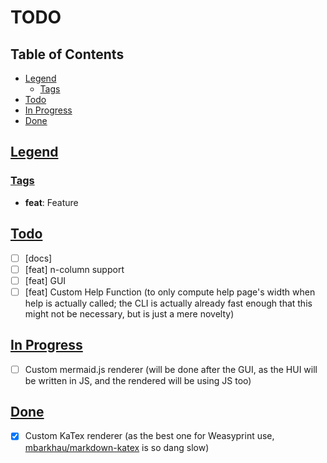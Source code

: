 # TODO


<div class="toc"><h2 id="toc"><b><a href="#toc">Table of Contents</a></b></h2>
<ul><li><a href="#legend">Legend</a><ul><li><a href="#legend-tags">Tags</a></li></ul></li><li><a href="#todo">Todo</a></li><li><a href="#in-progress">In Progress</a></li><li><a href="#done">Done</a></li></ul></div>

<h2 id="legend"><b><a href="#legend">Legend</a></b></h2>

<h3 id="legend-tags"><b><a href="#legend-tags">Tags</a></b></h3>

- **feat**: Feature 

<h2 id="todo"><b><a href="#todo">Todo</a></b></h2>

- [ ] [docs] 
- [ ] [feat] n-column support
- [ ] [feat] GUI
- [ ] [feat] Custom Help Function (to only compute help page's width when help is actually called; the CLI is actually already fast enough that this might not be necessary, but is just a mere novelty)

<h2 id="in-progress"><b><a href="#in-progress">In Progress</a></b></h2>

- [ ] Custom mermaid.js renderer (will be done after the GUI, as the HUI will be written in JS, and the rendered will be using JS too)

<h2 id="done"><b><a href="#done">Done</a></b></h2>

- [x] Custom KaTex renderer (as the best one for Weasyprint use, [mbarkhau/markdown-katex](https://github.com/mbarkhau/markdown-katex) is so dang slow)